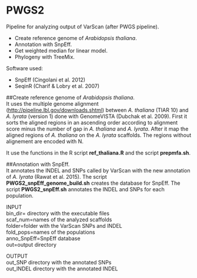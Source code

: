PWGS2
=====

Pipeline for analyzing output of VarScan (after PWGS pipeline).


- Create reference genome of *Arabidopsis thaliana*.
- Annotation with SnpEff.
- Get weighted median for linear model.
- Phylogeny with TreeMix.


Software used:

- SnpEff (Cingolani et al. 2012)
- SeqinR (Charif & Lobry et al. 2007)



##Create reference genome of *Arabidopsis thaliana*.   
It uses the multiple genome alignment (http://pipeline.lbl.gov/downloads.shtml) between *A. thaliana* (TIAR 10) and *A. lyrata* (version 1) done with GenomeVISTA (Dubchak et al. 2009). First it sorts the aligned regions in an ascending order according to alignment score minus the number of gap in *A. thaliana* and *A. lyrata*. After it map the aligned regions of *A. thaliana* on the *A. lyrata* scaffolds. The regions without alignement are encoded with N.  

It use the functions in the R script **ref_thaliana.R** and the script **prepmfa.sh**.

##Annotation with SnpEff.  
It annotates the INDEL and SNPs called by VarScan with the new annotation of *A. lyrata* (Rawat et al. 2015). The script **PWGS2_snpEff_genome_build.sh** creates the database for SnpEff. The script **PWGS2_snpEff.sh** annotates the INDEL and SNPs for each population.  

INPUT  
bin_dir= directory with the executable files  
scaf_num=names of the analyzed scaffolds  
folder=folder with the VarScan SNPs and INDEL  
fold_pops=names of the populations  
anno_SnpEff=SnpEff database  
out=output directory  

OUTPUT  
out_SNP directory with the annotated SNPs  
out_INDEL directory with the annotated INDEL  
